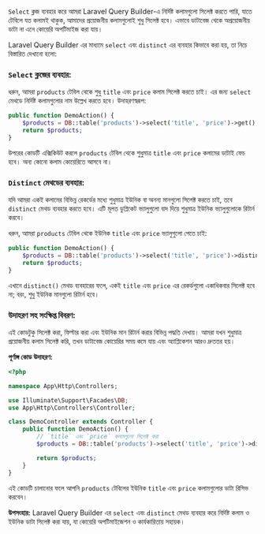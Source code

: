 `Select` ক্লজ ব্যবহার করে আমরা Laravel Query Builder-এ নির্দিষ্ট কলামগুলো সিলেক্ট করতে পারি, যাতে টেবিলে যত কলামই থাকুক, আমাদের প্রয়োজনীয় কলামগুলোই শুধু সিলেক্ট হবে। এভাবে ডাটাবেজ থেকে অপ্রয়োজনীয় ডাটা না এনে কোয়েরি অপটিমাইজ করা যায়।

Laravel Query Builder এর মাধ্যমে `select` এবং `distinct` এর ব্যবহার কিভাবে করা হয়, তা নিচে বিস্তারিত দেখানো হলো:

### `Select` ক্লজের ব্যবহার:

ধরুন, আমরা `products` টেবিল থেকে শুধু `title` এবং `price` কলাম সিলেক্ট করতে চাই। এর জন্য `select` মেথডে নির্দিষ্ট কলামগুলোর নাম উল্লেখ করতে হবে। উদাহরণস্বরূপ:

```php
public function DemoAction() {
    $products = DB::table('products')->select('title', 'price')->get();
    return $products;
}
```

উপরের কোডটি এক্সিকিউট করলে `products` টেবিল থেকে শুধুমাত্র `title` এবং `price` কলামের ডাটাই ফেচ হবে। অন্য কোনো কলাম কোয়েরিতে আসবে না।

### `Distinct` মেথডের ব্যবহার:

যদি আমরা একই কলামের বিভিন্ন রেকর্ডের মধ্যে শুধুমাত্র ইউনিক বা অনন্য মানগুলো সিলেক্ট করতে চাই, তবে `distinct` মেথড ব্যবহার করতে হবে। এটি মূলত ডুপ্লিকেট ভ্যালুগুলো বাদ দিয়ে শুধুমাত্র ইউনিক ভ্যালুগুলোকে রিটার্ন করবে।

ধরুন, আমরা `products` টেবিল থেকে ইউনিক `title` এবং `price` ভ্যালুগুলো পেতে চাই:

```php
public function DemoAction() {
    $products = DB::table('products')->select('title', 'price')->distinct()->get();
    return $products;
}
```

এখানে `distinct()` মেথড ব্যবহারের ফলে, একই `title` এবং `price` এর রেকর্ডগুলো একাধিকবার সিলেক্ট হবে না; বরং, শুধু ইউনিক মানগুলো রিটার্ন হবে।

### উদাহরণ সহ সংক্ষিপ্ত বিবরণ:

এই কোডটুকু সিলেক্ট করা, ফিল্টার করা এবং ইউনিক মান রিটার্ন করার বিভিন্ন পদ্ধতি দেখায়। আমরা যখন শুধুমাত্র প্রয়োজনীয় কলাম সিলেক্ট করি, তখন ডাটাবেজ কোয়েরির সময় কমে যায় এবং অ্যাপ্লিকেশন আরও দ্রুততর হয়।

**পূর্ণাঙ্গ কোড উদাহরণ:**

```php
<?php

namespace App\Http\Controllers;

use Illuminate\Support\Facades\DB;
use App\Http\Controllers\Controller;

class DemoController extends Controller {
    public function DemoAction() {
        // `title` এবং `price` কলামগুলো সিলেক্ট করা
        $products = DB::table('products')->select('title', 'price')->distinct()->get();

        return $products;
    }
}
```

এই কোডটি চালানোর ফলে আপনি `products` টেবিলের ইউনিক `title` এবং `price` কলামগুলোর ডাটা রিসিভ করবেন।

**উপসংহার:**
Laravel Query Builder এর `select` এবং `distinct` মেথড ব্যবহার করে নির্দিষ্ট কলাম ও ইউনিক ডাটা সিলেক্ট করা যায়, যা কোয়েরি অপটিমাইজেশন ও কার্যকারিতায় সহায়ক।
